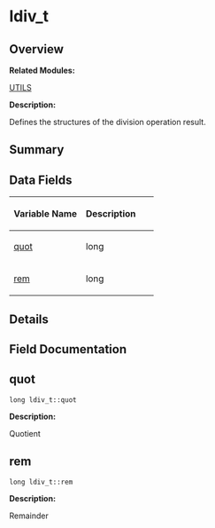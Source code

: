 # ldiv\_t<a name="EN-US_TOPIC_0000001055078185"></a>

## **Overview**<a name="section1381716957093538"></a>

**Related Modules:**

[UTILS](en-us_topic_0000001055198076.md)

**Description:**

Defines the structures of the division operation result. 

## **Summary**<a name="section2071613886093538"></a>

## Data Fields<a name="pub-attribs"></a>

<a name="table1182307101093538"></a>
<table><thead align="left"><tr id="row1483556392093538"><th class="cellrowborder" valign="top" width="50%" id="mcps1.1.3.1.1"><p id="p1298719193093538"><a name="p1298719193093538"></a><a name="p1298719193093538"></a>Variable Name</p>
</th>
<th class="cellrowborder" valign="top" width="50%" id="mcps1.1.3.1.2"><p id="p1624945960093538"><a name="p1624945960093538"></a><a name="p1624945960093538"></a>Description</p>
</th>
</tr>
</thead>
<tbody><tr id="row715764352093538"><td class="cellrowborder" valign="top" width="50%" headers="mcps1.1.3.1.1 "><p id="p1110592712093538"><a name="p1110592712093538"></a><a name="p1110592712093538"></a><a href="ldiv_t.md#a73efd59c176304c327cb4214d0e5e5c9">quot</a></p>
</td>
<td class="cellrowborder" valign="top" width="50%" headers="mcps1.1.3.1.2 "><p id="p1897862478093538"><a name="p1897862478093538"></a><a name="p1897862478093538"></a>long </p>
</td>
</tr>
<tr id="row1118816639093538"><td class="cellrowborder" valign="top" width="50%" headers="mcps1.1.3.1.1 "><p id="p809390345093538"><a name="p809390345093538"></a><a name="p809390345093538"></a><a href="ldiv_t.md#a0f217ff62b8640aa945ec84d6d0bd000">rem</a></p>
</td>
<td class="cellrowborder" valign="top" width="50%" headers="mcps1.1.3.1.2 "><p id="p2104611952093538"><a name="p2104611952093538"></a><a name="p2104611952093538"></a>long </p>
</td>
</tr>
</tbody>
</table>

## **Details**<a name="section123170755093538"></a>

## **Field Documentation**<a name="section1159204156093538"></a>

## quot<a name="a73efd59c176304c327cb4214d0e5e5c9"></a>

```
long ldiv_t::quot
```

 **Description:**

Quotient 

## rem<a name="a0f217ff62b8640aa945ec84d6d0bd000"></a>

```
long ldiv_t::rem
```

 **Description:**

Remainder 

